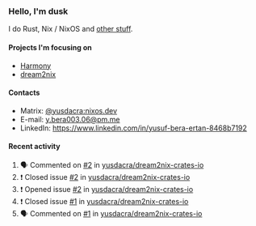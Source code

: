 ### Hello, I'm dusk

I do Rust, Nix / NixOS and [other stuff](https://yusdacra.gitlab.io/about).

#### Projects I'm focusing on

- [Harmony](https://harmonyapp.io)
- [dream2nix](https://github.com/nix-community/dream2nix)

#### Contacts

- Matrix: [@yusdacra:nixos.dev](https://matrix.to/#/@yusdacra:nixos.dev)
- E-mail: y.bera003.06@pm.me
- LinkedIn: https://www.linkedin.com/in/yusuf-bera-ertan-8468b7192

#### Recent activity

<!--START_SECTION:activity-->
1. 🗣 Commented on [#2](https://github.com/yusdacra/dream2nix-crates-io/issues/2) in [yusdacra/dream2nix-crates-io](https://github.com/yusdacra/dream2nix-crates-io)
2. ❗️ Closed issue [#2](https://github.com/yusdacra/dream2nix-crates-io/issues/2) in [yusdacra/dream2nix-crates-io](https://github.com/yusdacra/dream2nix-crates-io)
3. ❗️ Opened issue [#2](https://github.com/yusdacra/dream2nix-crates-io/issues/2) in [yusdacra/dream2nix-crates-io](https://github.com/yusdacra/dream2nix-crates-io)
4. ❗️ Closed issue [#1](https://github.com/yusdacra/dream2nix-crates-io/issues/1) in [yusdacra/dream2nix-crates-io](https://github.com/yusdacra/dream2nix-crates-io)
5. 🗣 Commented on [#1](https://github.com/yusdacra/dream2nix-crates-io/issues/1) in [yusdacra/dream2nix-crates-io](https://github.com/yusdacra/dream2nix-crates-io)
<!--END_SECTION:activity-->
